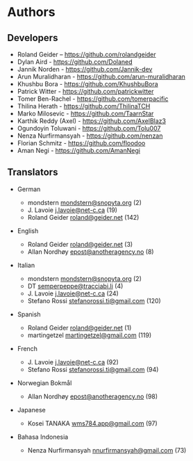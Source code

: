 # Authors

## Developers

- Roland Geider – <https://github.com/rolandgeider>
- Dylan Aird - <https://github.com/Dolaned>
- Jannik Norden - <https://github.com/Jannik-dev>
- Arun Muralidharan - <https://github.com/arun-muralidharan>
- Khushbu Bora - <https://github.com/KhushbuBora>
- Patrick Witter - <https://github.com/patrickwitter>
- Tomer Ben-Rachel - <https://github.com/tomerpacific>
- Thilina Herath - <https://github.com/ThilinaTCH>
- Marko Milosevic - <https://github.com/TaarnStar>
- Karthik Reddy (Axel) - <https://github.com/AxelBlaz3>
- Ogundoyin Toluwani - <https://github.com/Tolu007>
- Nenza Nurfirmansyah - <https://github.com/nenzan>
- Florian Schmitz - <https://github.com/floodoo>
- Aman Negi - <https://github.com/AmanNegi>

## Translators

- German

  - mondstern <mondstern@snopyta.org> (2)
  - J. Lavoie <j.lavoie@net-c.ca> (19)
  - Roland Geider <roland@geider.net> (142)

- English

  - Roland Geider <roland@geider.net> (3)
  - Allan Nordhøy <epost@anotheragency.no> (8)

- Italian

  - mondstern <mondstern@snopyta.org> (2)
  - DT <semperpeppe@tracciabi.li> (4)
  - J. Lavoie <j.lavoie@net-c.ca> (24)
  - Stefano Rossi <stefanorossi.ti@gmail.com> (120)

- Spanish

  - Roland Geider <roland@geider.net> (1)
  - martingetzel <martingetzel@gmail.com> (119)

- French

  - J. Lavoie <j.lavoie@net-c.ca> (92)
  - Stefano Rossi <stefanorossi.ti@gmail.com> (94)

- Norwegian Bokmål

  - Allan Nordhøy <epost@anotheragency.no> (98)
  
- Japanese

  - Kosei TANAKA <wms784.app@gmail.com> (97)

- Bahasa Indonesia

  - Nenza Nurfirmansyah <nnurfirmansyah@gmail.com> (73)
